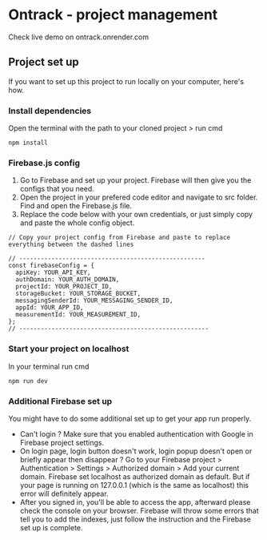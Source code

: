 # Ontrack - project management
Check live demo on ontrack.onrender.com

## Project set up

If you want to set up this project to run locally on your computer, here's how.

### Install dependencies

Open the terminal with the path to your cloned project > run cmd

```
npm install
```

### Firebase.js config

1. Go to Firebase and set up your project. Firebase will then give you the configs that you need.
2. Open the project in your prefered code editor and navigate to src folder. Find and open the Firebase.js file.
3. Replace the code below with your own credentials, or just simply copy and paste the whole config object.

```
// Copy your project config from Firebase and paste to replace everything between the dashed lines

// ----------------------------------------------------
const firebaseConfig = {
  apiKey: YOUR_API_KEY,
  authDomain: YOUR_AUTH_DOMAIN,
  projectId: YOUR_PROJECT_ID,
  storageBucket: YOUR_STORAGE_BUCKET,
  messagingSenderId: YOUR_MESSAGING_SENDER_ID,
  appId: YOUR_APP_ID,
  measurementId: YOUR_MEASUREMENT_ID,
};
// -----------------------------------------------------
```

### Start your project on localhost

In your terminal run cmd

```
npm run dev
```

### Additional Firebase set up

You might have to do some additional set up to get your app run properly.

- Can't login ? Make sure that you enabled authentication with Google in Firebase project settings.
- On login page, login button doesn't work, login popup doesn't open or briefly appear then disappear ? Go to your Firebase project > Authentication > Settings > Authorized domain > Add your current domain. Firebase set localhost as authorized domain as default. But if your page is running on 127.0.0.1 (which is the same as localhost) this error will definitely appear.
- After you signed in, you'll be able to access the app, afterward please check the console on your browser. Firebase will throw some errors that tell you to add the indexes, just follow the instruction and the Firebase set up is complete.
